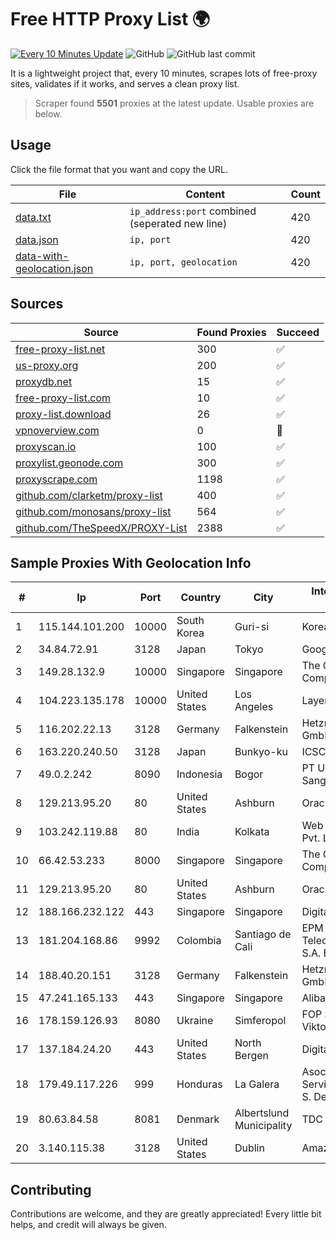 
# Free HTTP Proxy List 🌍

[![Every 10 Minutes Update](https://github.com/mertguvencli/http-proxy-list/actions/workflows/main.yml/badge.svg?branch=main)](https://github.com/mertguvencli/http-proxy-list/actions/workflows/main.yml)
![GitHub](https://img.shields.io/github/license/mertguvencli/http-proxy-list)
![GitHub last commit](https://img.shields.io/github/last-commit/mertguvencli/http-proxy-list)

It is a lightweight project that, every 10 minutes, scrapes lots of free-proxy sites, validates if it works, and serves a clean proxy list.


> Scraper found **5501** proxies at the latest update. Usable proxies are below.

## Usage

Click the file format that you want and copy the URL.


|File|Content|Count|
|----|-------|-----|
|[data.txt](https://raw.githubusercontent.com/mertguvencli/http-proxy-list/main/proxy-list/data.txt)|`ip_address:port` combined (seperated new line)|420|
|[data.json](https://raw.githubusercontent.com/mertguvencli/http-proxy-list/main/proxy-list/data.json)|`ip, port`|420|
|[data-with-geolocation.json](https://raw.githubusercontent.com/mertguvencli/http-proxy-list/main/proxy-list/data-with-geolocation.json)|`ip, port, geolocation`|420|

## Sources

|Source|Found Proxies|Succeed|
|------|-------------|-------|
|[free-proxy-list.net](https://free-proxy-list.net)|300|✅|
|[us-proxy.org](https://www.us-proxy.org)|200|✅|
|[proxydb.net](http://proxydb.net)|15|✅|
|[free-proxy-list.com](https://free-proxy-list.com/?page=&port=&type%5B%5D=http&type%5B%5D=https&up_time=0&search=Search)|10|✅|
|[proxy-list.download](https://www.proxy-list.download/HTTP)|26|✅|
|[vpnoverview.com](https://vpnoverview.com/privacy/anonymous-browsing/free-proxy-servers)|0|🚫|
|[proxyscan.io](https://www.proxyscan.io)|100|✅|
|[proxylist.geonode.com](https://proxylist.geonode.com/api/proxy-list?limit=300&page=1&sort_by=lastChecked&sort_type=desc&protocols=http,https)|300|✅|
|[proxyscrape.com](https://api.proxyscrape.com/v2/?request=displayproxies&protocol=http&timeout=10000&country=all&ssl=all&anonymity=all)|1198|✅|
|[github.com/clarketm/proxy-list](https://raw.githubusercontent.com/clarketm/proxy-list/master/proxy-list-raw.txt)|400|✅|
|[github.com/monosans/proxy-list](https://raw.githubusercontent.com/monosans/proxy-list/main/proxies/http.txt)|564|✅|
|[github.com/TheSpeedX/PROXY-List](https://raw.githubusercontent.com/TheSpeedX/PROXY-List/master/http.txt)|2388|✅|


## Sample Proxies With Geolocation Info

|#|Ip|Port|Country|City|Internet Service Provider|
|-|--|----|-------|----|-------------------------|
|1|115.144.101.200|10000|South Korea|Guri-si|Korea Telecom|
|2|34.84.72.91|3128|Japan|Tokyo|Google LLC|
|3|149.28.132.9|10000|Singapore|Singapore|The Constant Company|
|4|104.223.135.178|10000|United States|Los Angeles|LayerHost|
|5|116.202.22.13|3128|Germany|Falkenstein|Hetzner Online GmbH|
|6|163.220.240.50|3128|Japan|Bunkyo-ku|ICSCOE|
|7|49.0.2.242|8090|Indonesia|Bogor|PT Usaha Adi Sanggoro|
|8|129.213.95.20|80|United States|Ashburn|Oracle Corporation|
|9|103.242.119.88|80|India|Kolkata|Web Werks India Pvt. Ltd.|
|10|66.42.53.233|8000|Singapore|Singapore|The Constant Company|
|11|129.213.95.20|80|United States|Ashburn|Oracle Corporation|
|12|188.166.232.122|443|Singapore|Singapore|DigitalOcean, LLC|
|13|181.204.168.86|9992|Colombia|Santiago de Cali|EPM Telecomunicaciones S.A. E.S.P.|
|14|188.40.20.151|3128|Germany|Falkenstein|Hetzner Online GmbH|
|15|47.241.165.133|443|Singapore|Singapore|Alibaba.com LLC|
|16|178.159.126.93|8080|Ukraine|Simferopol|FOP Sinev Maksim Viktorovich|
|17|137.184.24.20|443|United States|North Bergen|DigitalOcean, LLC|
|18|179.49.117.226|999|Honduras|La Galera|Asociacion De Servicio De Internet S. De RL|
|19|80.63.84.58|8081|Denmark|Albertslund Municipality|TDC A/S|
|20|3.140.115.38|3128|United States|Dublin|Amazon.com, Inc.|



## Contributing

Contributions are welcome, and they are greatly appreciated! Every
little bit helps, and credit will always be given.

